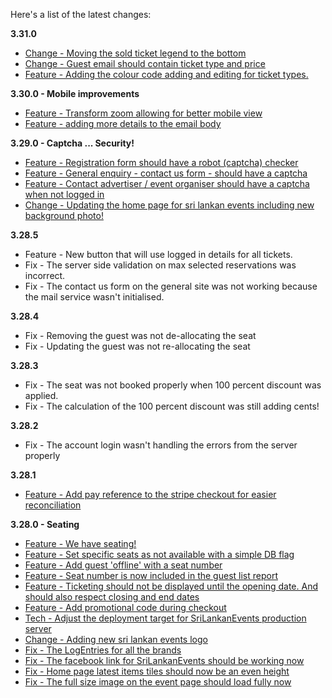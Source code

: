 Here's a list of the latest changes:

**3.31.0**

- [Change - Moving the sold ticket legend to the bottom](https://trello.com/c/Um2JbnOi/657-ticket-legend-for-sold-items-should-go-last)
- [Change - Guest email should contain ticket type and price](https://trello.com/c/GgLMqZQs/658-ticket-name-to-be-shown-in-guest-email)
- [Feature - Adding the colour code adding and editing for ticket types.](https://trello.com/c/iaknPPCN/649-colour-editing-for-ticket-types)

**3.30.0 - Mobile improvements**

- [Feature - Transform zoom allowing for better mobile view](https://trello.com/c/SaHZKms9/620-mobile-pinch-zoom-for-seat-selection)
- [Feature - adding more details to the email body](https://trello.com/c/rHvnsrPk/656-additional-information-like-guest-name-email-and-seat-number-should-be-part-of-the-email-body-to-the-guest)

**3.29.0 - Captcha ... Security!**

- [Feature - Registration form should have a robot (captcha) checker](https://trello.com/c/XeCj5VW2/541-add-google-recaptcha-to-the-registration-form)
- [Feature - General enquiry - contact us form - should have a captcha](https://trello.com/c/rE56P4TS/653-add-google-captcha-for-the-general-enquiry-page)
- [Feature - Contact advertiser / event organiser should have a captcha when not logged in](https://trello.com/c/rE56P4TS/653-add-google-captcha-for-the-general-enquiry-page)
- [Change  - Updating the home page for sri lankan events including new background photo!](https://trello.com/c/niQVNI1l/652-update-the-background-image-for-srilankanevents)

**3.28.5**

- Feature - New button that will use logged in details for all tickets.
- Fix - The server side validation on max selected reservations was incorrect.
- Fix - The contact us form on the general site was not working because the mail service wasn't initialised.

**3.28.4**

- Fix - Removing the guest was not de-allocating the seat
- Fix - Updating the guest was not re-allocating the seat

**3.28.3**

- Fix - The seat was not booked properly when 100 percent discount was applied.
- Fix - The calculation of the 100 percent discount was still adding cents!

**3.28.2**

- Fix - The account login wasn't handling the errors from the server properly

**3.28.1**

- [Feature - Add pay reference to the stripe checkout for easier reconciliation](https://trello.com/c/hieOJIen/646-stripe-description-our-ref-should-include-the-brand-eg-kandobay-along-with-the-booking-id-helps-with-reconciliation)

**3.28.0 - Seating**

- [Feature - We have seating!](https://trello.com/c/A04yyUW7/617-seat-and-ticket-selection-for-event)
- [Feature - Set specific seats as not available with a simple DB flag](https://trello.com/c/LiNtAMnR/623-blocked-seating-by-developer)
- [Feature - Add guest 'offline' with a seat number](https://trello.com/c/omppRjXh/636-add-guest-with-a-seat-number)
- [Feature - Seat number is now included in the guest list report](https://trello.com/c/Y10qtgad/638-guest-report-with-seat-number)
- [Feature - Ticketing should not be displayed until the opening date. And should also respect closing and end dates](https://trello.com/c/o7VIunti/639-the-seating-should-not-be-displayed-until-the-ticketing-opening-date-is-reached)
- [Feature - Add promotional code during checkout](https://trello.com/c/lLoXG0af/619-promo-code-during-checkout)
- [Tech - Adjust the deployment target for SriLankanEvents production server](https://trello.com/c/9Fk6hTZn/624-change-the-production-destination-server-for-sri-lankan-events-brand)
- [Change - Adding new sri lankan events logo](https://trello.com/c/cll2zDHv/629-update-the-sri-lankan-events-logo)
- [Fix - The LogEntries for all the brands](https://trello.com/c/lBjX2BAr/630-fix-the-logentries-configuration-for-themusic-and-sri-lankan-events)
- [Fix - The facebook link for SriLankanEvents should be working now](https://trello.com/c/lBjX2BAr/630-fix-the-logentries-configuration-for-themusic-and-sri-lankan-events)
- [Fix - Home page latest items tiles should now be an even height](https://trello.com/c/vkYRIqGi/637-home-page-tiles-should-align)
- [Fix - The full size image on the event page should load fully now](https://trello.com/c/kH65QUKn/633-load-full-size-image-on-the-event-page-it-doesnt-look-good-with-the-a4-flyers-at-the-moment)
